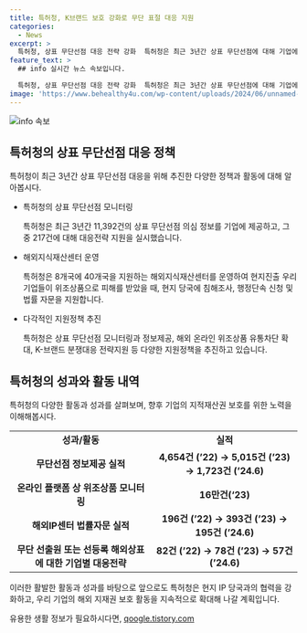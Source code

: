 ```yaml
---
title: 특허청, K브랜드 보호 강화로 무단 표절 대응 지원
categories:
  - News
excerpt: >
  특허청, 상표 무단선점 대응 전략 강화  특허청은 최근 3년간 상표 무단선점에 대해 기업에 정보를 제공했지만 대응전략 지원이 부족한 상황. 특허청은 모니터링과 정보제공을 통해 대응전략을 지원하는데, 이를 통해 해외에서의 우리 기업의 지재권 보호 활동을 강화하고 있음. 중국 등 8개국에 운영 중인 해외지식재산센터를 통해 현지진출 기업의 법률자문과 침해조사, 행정단속 신청 등을 지원하고 있음. 추가로 온라인 위조상품 유통차단 확대 등의 다각적인 지원정책을 추진 중이며, 상표 무단선점 정보제공 실적과 온라인 플랫폼 상 위조상품 모니터링 실적을 공개함.
feature_text: >
  ## info 실시간 뉴스 속보입니다.

  특허청, 상표 무단선점 대응 전략 강화  특허청은 최근 3년간 상표 무단선점에 대해 기업에 정보를 제공했지만 대응전략 지원이 부족한 상황. 특허청은 모니터링과 정보제공을 통해 대응전략을 지원하는데, 이를 통해 해외에서의 우리 기업의 지재권 보호 활동을 강화하고 있음. 중국 등 8개국에 운영 중인 해외지식재산센터를 통해 현지진출 기업의 법률자문과 침해조사, 행정단속 신청 등을 지원하고 있음. 추가로 온라인 위조상품 유통차단 확대 등의 다각적인 지원정책을 추진 중이며, 상표 무단선점 정보제공 실적과 온라인 플랫폼 상 위조상품 모니터링 실적을 공개함.
image: 'https://www.behealthy4u.com/wp-content/uploads/2024/06/unnamed-file.png'
---
```


<p><img src="https://www.behealthy4u.com/wp-content/uploads/2024/06/unnamed-file.png" alt="info 속보" /></p>

<h2 data-ke-size="size26">특허청의 상표 무단선점 대응 정책</h2>

<p>특허청이 최근 3년간 상표 무단선점 대응을 위해 추진한 다양한 정책과 활동에 대해 알아봅시다.</p>

<ul>
  <li>특허청의 상표 무단선점 모니터링</li>
  <p data-ke-size="size16">
    특허청은 최근 3년간 11,392건의 상표 무단선점 의심 정보를 기업에 제공하고, 그 중 217건에 대해 대응전략 지원을 실시했습니다.
  </p>

  <li>해외지식재산센터 운영</li>
  <p data-ke-size="size16">
    특허청은 8개국에 40개국을 지원하는 해외지식재산센터를 운영하여 현지진출 우리 기업들이 위조상품으로 피해를 받았을 때, 현지 당국에 침해조사, 행정단속 신청 및 법률 자문을 지원합니다.
  </p>

  <li>다각적인 지원정책 추진</li>
  <p data-ke-size="size16">
    특허청은 상표 무단선점 모니터링과 정보제공, 해외 온라인 위조상품 유통차단 확대, K-브랜드 분쟁대응 전략지원 등 다양한 지원정책을 추진하고 있습니다.
  </p>
</ul>

<h2 data-ke-size="size26">특허청의 성과와 활동 내역</h2>

<p>특허청의 다양한 활동과 성과를 살펴보며, 향후 기업의 지적재산권 보호를 위한 노력을 이해해봅시다.</p>

<table>
  <tr>
    <td style="text-align: center; height: 17px;"><b>성과/활동</b></td>
    <td style="text-align: center; height: 17px;"><b>실적</b></td>
  </tr>
  <tr>
    <td style="text-align: center; height: 17px;"><b>무단선점 정보제공 실적</b></td>
    <td style="text-align: center; height: 17px;"><b>4,654건 (’22) → 5,015건 (’23) → 1,723건 (’24.6)</b></td>
  </tr>
  <tr>
    <td style="text-align: center; height: 17px;"><b>온라인 플랫폼 상 위조상품 모니터링</b></td>
    <td style="text-align: center; height: 17px;"><b>16만건(‘23)</b></td>
  </tr>
  <tr>
    <td style="text-align: center; height: 17px;"><b>해외IP센터 법률자문 실적</b></td>
    <td style="text-align: center; height: 17px;"><b>196건 (’22) → 393건 (’23) → 195건 (’24.6)</b></td>
  </tr>
  <tr>
    <td style="text-align: center; height: 17px;"><b>무단 선출원 또는 선등록 해외상표에 대한 기업별 대응전략</b></td>
    <td style="text-align: center; height: 17px;"><b>82건 (’22) → 78건 (’23) → 57건 (’24.6)</b></td>
  </tr>
</table>

<p data-ke-size="size16">
  이러한 활발한 활동과 성과를 바탕으로 앞으로도 특허청은 현지 IP 당국과의 협력을 강화하고, 우리 기업의 해외 지재권 보호 활동을 지속적으로 확대해 나갈 계획입니다.
</p>
유용한 생활 정보가 필요하시다면, <a href="https://qoogle.tistory.com" rel="dofollow">qoogle.tistory.com</a>


